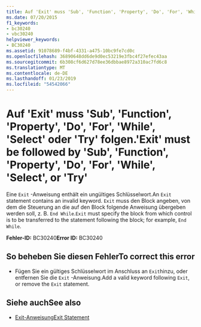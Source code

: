 ```yaml
---
title: Auf 'Exit' muss 'Sub', 'Function', 'Property', 'Do', 'For', 'While', 'Select' oder 'Try' folgen.
ms.date: 07/20/2015
f1_keywords:
- bc30240
- vbc30240
helpviewer_keywords:
- BC30240
ms.assetid: 91078689-f4bf-4331-a475-10bc9fe7cd0c
ms.openlocfilehash: 36890648dd6de9d0ec53219e3fbc4f27efec43aa
ms.sourcegitcommit: 6b308cf6d627d78ee36dbbae8972a310ac7fd6c8
ms.translationtype: MT
ms.contentlocale: de-DE
ms.lasthandoff: 01/23/2019
ms.locfileid: "54542066"
---
```

# <a name="exit-must-be-followed-by-sub-function-property-do-for-while-select-or-try"></a><span data-ttu-id="799f2-102">Auf 'Exit' muss 'Sub', 'Function', 'Property', 'Do', 'For', 'While', 'Select' oder 'Try' folgen.</span><span class="sxs-lookup"><span data-stu-id="799f2-102">'Exit' must be followed by 'Sub', 'Function', 'Property', 'Do', 'For', 'While', 'Select', or 'Try'</span></span>
<span data-ttu-id="799f2-103">Eine `Exit` -Anweisung enthält ein ungültiges Schlüsselwort.</span><span class="sxs-lookup"><span data-stu-id="799f2-103">An `Exit` statement contains an invalid keyword.</span></span> <span data-ttu-id="799f2-104">`Exit` muss den Block angeben, von dem die Steuerung an die auf den Block folgende Anweisung übergeben werden soll, z. B. `End While`.</span><span class="sxs-lookup"><span data-stu-id="799f2-104">`Exit` must specify the block from which control is to be transferred to the statement following the block; for example, `End While`.</span></span>  
  
 <span data-ttu-id="799f2-105">**Fehler-ID:** BC30240</span><span class="sxs-lookup"><span data-stu-id="799f2-105">**Error ID:** BC30240</span></span>  
  
## <a name="to-correct-this-error"></a><span data-ttu-id="799f2-106">So beheben Sie diesen Fehler</span><span class="sxs-lookup"><span data-stu-id="799f2-106">To correct this error</span></span>  
  
-   <span data-ttu-id="799f2-107">Fügen Sie ein gültiges Schlüsselwort im Anschluss an `Exit`hinzu, oder entfernen Sie die `Exit` -Anweisung.</span><span class="sxs-lookup"><span data-stu-id="799f2-107">Add a valid keyword following `Exit`, or remove the `Exit` statement.</span></span>  
  
## <a name="see-also"></a><span data-ttu-id="799f2-108">Siehe auch</span><span class="sxs-lookup"><span data-stu-id="799f2-108">See also</span></span>
- [<span data-ttu-id="799f2-109">Exit-Anweisung</span><span class="sxs-lookup"><span data-stu-id="799f2-109">Exit Statement</span></span>](../../visual-basic/language-reference/statements/exit-statement.md)

